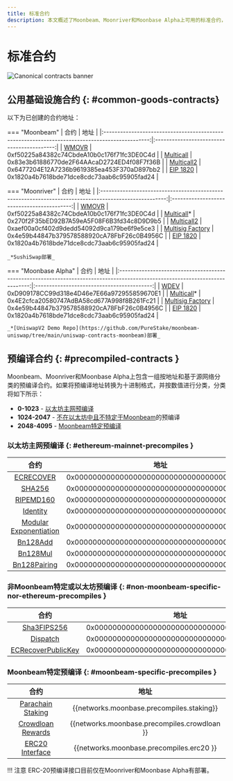 ```yaml
---
title: 标准合约
description: 本文概述了Moonbeam、Moonriver和Moonbase Alpha上可用的标准合约，包括一些公用基础设施和一些预编译合约
---
```


# 标准合约

![Canonical contracts banner](/images/builders/interact/canonical-contracts/canonical-contracts-banner.png)

## 公用基础设施合约 {: #common-goods-contracts}

以下为已创建的合约地址：

=== "Moonbeam"
    |                                            合约                                            |                  地址                  |
    |:----------------------------------------------------------------------------------------------:|:------------------------------------------:|
    |   [WMOVR](https://moonbeam.moonscan.io/address/0xf50225a84382c74CbdeA10b0c176f71fc3DE0C4d/)    | 0xf50225a84382c74CbdeA10b0c176f71fc3DE0C4d |
    | [Multicall](https://moonbeam.moonscan.io/address/0x83e3b61886770de2F64AAcaD2724ED4f08F7f36B/)  | 0x83e3b61886770de2F64AAcaD2724ED4f08F7f36B |
    | [Multicall2](https://moonbeam.moonscan.io/address/0x6477204E12A7236b9619385ea453F370aD897bb2/) | 0x6477204E12A7236b9619385ea453F370aD897bb2 |
    |                      [EIP 1820](https://eips.ethereum.org/EIPS/eip-1820)                       | 0x1820a4b7618bde71dce8cdc73aab6c95905fad24 |


=== "Moonriver"
    |                                               合约                                               |                  地址                   |
    |:-----------------------------------------------------------------------------------------------------:|:------------------------------------------:|
    |      [WMOVR](https://moonriver.moonscan.io/address/0xf50225a84382c74CbdeA10b0c176f71fc3DE0C4d/)       | 0xf50225a84382c74CbdeA10b0c176f71fc3DE0C4d |
    |    [Multicall](https://moonriver.moonscan.io/address/0x270f2F35bED92B7A59eA5F08F6B3fd34c8D9D9b5/)*    | 0x270f2F35bED92B7A59eA5F08F6B3fd34c8D9D9b5 |
    |    [Multicall2](https://moonriver.moonscan.io/address/0xaef00a0cf402d9dedd54092d9ca179be6f9e5ce3/)    | 0xaef00a0cf402d9dedd54092d9ca179be6f9e5ce3 |
    | [Multisig Factory](https://moonriver.moonscan.io/address/0x4e59b44847b379578588920cA78FbF26c0B4956C/) | 0x4e59b44847b379578588920cA78FbF26c0B4956C |
    |                          [EIP 1820](https://eips.ethereum.org/EIPS/eip-1820)                          | 0x1820a4b7618bde71dce8cdc73aab6c95905fad24 |


    _*SushiSwap部署_

=== "Moonbase Alpha"
    |                                                           合约                                                           |                  地址                   |
    |:----------------------------------------------------------------------------------------------------------------------------:|:------------------------------------------:|
    |       [WDEV](https://moonbase-blockscout.testnet.moonbeam.network/address/0xD909178CC99d318e4D46e7E66a972955859670E1/)       | 0xD909178CC99d318e4D46e7E66a972955859670E1 |
    |    [Multicall](https://moonbase-blockscout.testnet.moonbeam.network/address/0x4E2cfca20580747AdBA58cd677A998f8B261Fc21/)*    | 0x4E2cfca20580747AdBA58cd677A998f8B261Fc21 |
    | [Multisig Factory](https://moonbase-blockscout.testnet.moonbeam.network/address/0x4e59b44847b379578588920cA78FbF26c0B4956C/) | 0x4e59b44847b379578588920cA78FbF26c0B4956C |
    |                                     [EIP 1820](https://eips.ethereum.org/EIPS/eip-1820)                                      | 0x1820a4b7618bde71dce8cdc73aab6c95905fad24 |

    _*[UniswapV2 Demo Repo](https://github.com/PureStake/moonbeam-uniswap/tree/main/uniswap-contracts-moonbeam)部署_

## 预编译合约 {: #precompiled-contracts }

Moonbeam、Moonriver和Moonbase Alpha上包含一组按地址和基于源网络分类的预编译合约。如果将预编译地址转换为十进制格式，并按数值进行分类，分类将如下所示：

- **0-1023** - [以太坊主网预编译](#ethereum-mainnet-precompiles)
- **1024-2047** - [不在以太坊中且不特定于Moonbeam](#non-moonbeam-specific-nor-ethereum-precomiles)的预编译
- **2048-4095** - [Moonbeam特定预编译](#moonbeam-specific-precompiles)

### 以太坊主网预编译 {: #ethereum-mainnet-precompiles }

|                             合约                             |                    地址                    |
| :----------------------------------------------------------: | :----------------------------------------: |
| [ECRECOVER](/builders/tools/precompiles/#verify-signatures-with-ecrecover/) | 0x0000000000000000000000000000000000000001 |
| [SHA256](/builders/tools/precompiles/#hashing-with-sha256/)  | 0x0000000000000000000000000000000000000002 |
| [RIPEMD160](/builders/tools/precompiles/#hashing-with-ripemd-160/) | 0x0000000000000000000000000000000000000003 |
| [Identity](/builders/tools/precompiles/#the-identity-function/) | 0x0000000000000000000000000000000000000004 |
| [Modular Exponentiation](/builders/tools/precompiles/#modular-exponentiation/) | 0x0000000000000000000000000000000000000005 |
| [Bn128Add](https://paritytech.github.io/frontier/rustdocs/pallet_evm_precompile_bn128/struct.Bn128Add.html) | 0x0000000000000000000000000000000000000006 |
| [Bn128Mul](https://paritytech.github.io/frontier/rustdocs/pallet_evm_precompile_bn128/struct.Bn128Mul.html) | 0x0000000000000000000000000000000000000007 |
| [Bn128Pairing](https://paritytech.github.io/frontier/rustdocs/pallet_evm_precompile_bn128/struct.Bn128Pairing.html) | 0x0000000000000000000000000000000000000008 |

### 非Moonbeam特定或以太坊预编译 {: #non-moonbeam-specific-nor-ethereum-precompiles }

|                             合约                             |                    地址                    |
| :----------------------------------------------------------: | :----------------------------------------: |
| [Sha3FIPS256](https://paritytech.github.io/frontier/rustdocs/pallet_evm_precompile_sha3fips/struct.Sha3FIPS256.html) | 0x0000000000000000000000000000000000000400 |
| [Dispatch](https://paritytech.github.io/frontier/rustdocs/pallet_evm_precompile_dispatch/struct.Dispatch.html) | 0x0000000000000000000000000000000000000401 |
| [ECRecoverPublicKey](https://paritytech.github.io/frontier/rustdocs/pallet_evm_precompile_simple/struct.ECRecoverPublicKey.html) | 0x0000000000000000000000000000000000000402 |

### Moonbeam特定预编译 {: #moonbeam-specific-precompiles }

|                             合约                             |                    地址                    |
| :----------------------------------------------------------: | :----------------------------------------: |
| [Parachain Staking](https://github.com/PureStake/moonbeam/blob/master/precompiles/parachain-staking/StakingInterface.sol)  | {{networks.moonbase.precompiles.staking}} |
| [Crowdloan Rewards](https://github.com/PureStake/moonbeam/blob/master/precompiles/crowdloan-rewards/CrowdloanInterface.sol) | {{networks.moonbase.precompiles.crowdloan }} |
| [ERC20 Interface](https://github.com/PureStake/moonbeam/blob/master/precompiles/balances-erc20/ERC20.sol)  | {{networks.moonbase.precompiles.erc20 }} |

!!! 注意
    ERC-20预编译接口目前仅在Moonriver和Moonbase Alpha有部署。